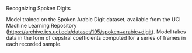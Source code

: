 Recognizing Spoken Digits

Model trained on the Spoken Arabic Digit dataset, available from the UCI Machine Learning Repository (https://archive.ics.uci.edu/dataset/195/spoken+arabic+digit). Model takes data in the form of cepstral coefficients computed for a series of frames in each recorded sample. 

